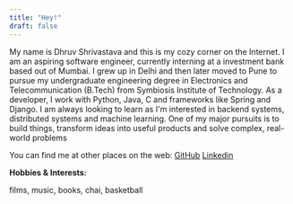 ```yaml
---
title: "Hey!"
draft: false
---
```

My name is Dhruv Shrivastava and this is my cozy corner on the Internet. I am an aspiring software engineer, currently interning at a investment bank based out of Mumbai. I grew up in Delhi and then later moved to Pune to pursue my undergraduate engineering degree in Electronics and Telecommunication (B.Tech) from Symbiosis Institute of Technology. As a developer, I work with Python, Java, C and frameworks like Spring and Django. I am always looking to learn as I'm interested in backend systems, distributed systems and machine learning. One of my major pursuits is to build things, transform ideas into useful products and solve complex, real-world problems

You can find me at other places on the web: [GitHub](https://github.com/dhruvshrivastava) [Linkedin](https://www.linkedin.com/in/dhruvshrivastava/)

**Hobbies & Interests:**

films, music, books, chai, basketball